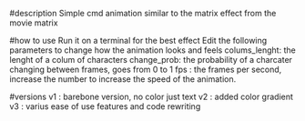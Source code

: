 #description
Simple cmd animation similar to the matrix effect from the movie matrix

#how to use
Run it on a terminal for the best effect
Edit the following parameters to change how the animation looks and feels
  colums_lenght: the lenght of a colum of characters
  change_prob: the probability of a charcater changing between frames, goes from 0 to 1
  fps : the frames per second, increase the number to increase the speed of the animation. 

#versions
v1 : barebone version, no color just text
v2 : added color gradient
v3 : varius ease of use features and code rewriting
